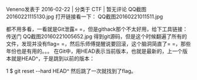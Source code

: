 Veneno发表于 2016-02-22   |   分类于 CTF   |   暂无评论
 QQ截图20160221115130.jpg
打开链接看一下：
QQ截图20160221011511.jpg

都不用多看，一看就是Git泄露= =，但是githack那个不太好用，给下工具链接：传送门
QQ截图20160221005652.jpg
得到git源码，但是这个时候翻遍了所有的文件，发现并没有flag= =，然后乐师傅提醒说要回滚，这个脑洞简直了= =，那些年份也是有用的。。。
在Git中，用HEAD表示当前版本，也就是最新的，上一个版本就是HEAD^，于是跳到以前的版本：

1
$ git reset --hard HEAD^
然后跳了一次就找到了flag。

